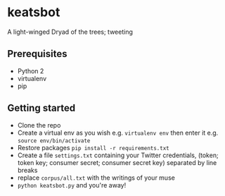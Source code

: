 # keatsbot
A light-winged Dryad of the trees; tweeting

## Prerequisites
- Python 2
- virtualenv
- pip

## Getting started
- Clone the repo
- Create a virtual env as you wish e.g. `virtualenv env` then enter it e.g. `source env/bin/activate`
- Restore packages `pip install -r requirements.txt`
- Create a file `settings.txt` containing your Twitter credentials, (token; token key; consumer secret; consumer secret key) separated by line breaks
- replace `corpus/all.txt` with the writings of your muse
- `python keatsbot.py` and you're away!

